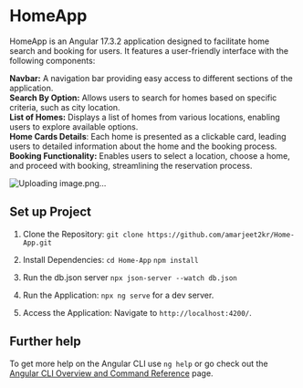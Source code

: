# HomeApp

HomeApp is an Angular 17.3.2 application designed to facilitate home search and booking for users. It features a user-friendly interface with the following components:

**Navbar:** A navigation bar providing easy access to different sections of the application.<br/>
**Search By Option:** Allows users to search for homes based on specific criteria, such as city location.<br/>
**List of Homes:** Displays a list of homes from various locations, enabling users to explore available options.<br/>
**Home Cards Details**: Each home is presented as a clickable card, leading users to detailed information about the home and the booking process.<br/>
**Booking Functionality:** Enables users to select a location, choose a home, and proceed with booking, streamlining the reservation process.

![Uploading image.png…]()

## Set up Project

1. Clone the Repository:
`git clone https://github.com/amarjeet2kr/Home-App.git`

2. Install Dependencies:
`cd Home-App`
`npm install`

3. Run the db.json server
`npx json-server --watch db.json`

4. Run the Application:
`npx ng serve` for a dev server.

5. Access the Application:
Navigate to `http://localhost:4200/`.

## Further help

To get more help on the Angular CLI use `ng help` or go check out the [Angular CLI Overview and Command Reference](https://angular.io/cli) page.
